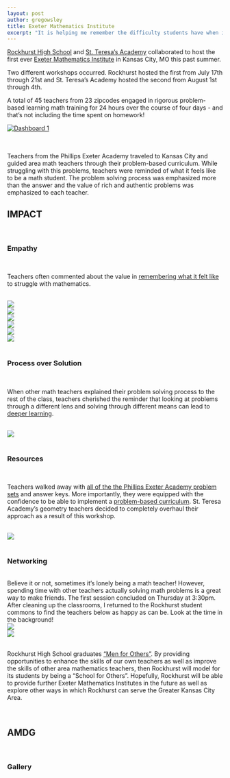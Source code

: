 ```yaml
---
layout: post
author: gregowsley
title: Exeter Mathematics Institute
excerpt: "It is helping me remember the difficulty students have when initially given a problem."
---
```


[Rockhurst High School](https://www.rockhursths.edu/pages/news/news---act-scores-2016) and [St. Teresa’s Academy](https://stteresasacademy.org/academics/steam-science-technology-engineering-creativity-math) collaborated to host the first ever [Exeter Mathematics Institute](https://www.exeter.edu/programs-educators/exeter-math-institute) in Kansas City, MO this past summer.

Two different workshops occurred. Rockhurst hosted the first from July 17th through 21st and St. Teresa’s Academy hosted the second from August 1st through 4th. 

A total of 45 teachers from 23 zipcodes engaged in rigorous problem-based learning math training for 24 hours over the course of four days - and that’s not including the time spent on homework!

<style>
.tableauPlaceholder iframe {
    height: 620px;
    width: 100%;
}
</style>

<script type='text/javascript' src='https://public.tableau.com/javascripts/api/viz_v1.js'></script>
<div class='tableauPlaceholder' style='position: relative'>
    <noscript>
        <a href='#'><img alt='Dashboard 1 ' src='https:&#47;&#47;public.tableau.com&#47;static&#47;images&#47;EM&#47;EMIGeographicProfile&#47;Dashboard1&#47;1_rss.png' style='border: none' /></a>
    </noscript>
    <object class='tableauViz' style='display:none;'>
        <param name='host_url' value='https%3A%2F%2Fpublic.tableau.com%2F' />
        <param name='path' value='views&#47;EMIGeographicProfile&#47;Dashboard1?:embed=y&amp;:display_count=y' />
        <param name='toolbar' value='yes' />
        <param name='static_image' value='https:&#47;&#47;public.tableau.com&#47;static&#47;images&#47;EM&#47;EMIGeographicProfile&#47;Dashboard1&#47;1.png' />
        <param name='animate_transition' value='yes' />
        <param name='display_static_image' value='yes' />
        <param name='display_spinner' value='yes' />
        <param name='display_overlay' value='yes' />
        <param name='display_count' value='yes' />
    </object>
</div>
<script type='text/javascript'>
    var divElement = document.getElementById('viz1474425303584');
    var vizElement = divElement.getElementsByTagName('object')[0];
    vizElement.style.minWidth = '424px';
    vizElement.style.maxWidth = '654px';
    vizElement.style.minHeight = '629px';
    vizElement.style.maxHeight = '929px';
    var scriptElement = document.createElement('script');
    scriptElement.src = 'https://public.tableau.com/javascripts/api/viz_v1.js';
    vizElement.parentNode.insertBefore(scriptElement, vizElement);
</script>

<br>
<br>

Teachers from the Phillips Exeter Academy traveled to Kansas City and guided area math teachers through their problem-based curriculum. While struggling with this problems, teachers were reminded of what it feels like to be a math student. The problem solving process was emphasized more than the answer and the value of rich and authentic problems was emphasized to each teacher.

## IMPACT

<br>

### Empathy

<br>

Teachers often commented about the value in [remembering what it felt like](http://www.edweek.org/tm/articles/2016/01/20/building-empathy-in-classrooms-and-schools.html?r=880578542) to struggle with mathematics. 

<br>

<div class="flex-wrapper">
  <img src="/img/EMI_Empathy_1.png">
</div>

<div class="flex-wrapper">
  <img src="/img/EMI_Empathy_2.png">
</div>

<div class="flex-wrapper">
  <img src="/img/EMI_Empathy_3.png">
</div>

<div class="flex-wrapper">
  <img src="/img/EMI_Empathy_4.png">
</div>

<div class="flex-wrapper">
  <img src="/img/EMI_Empathy_5.png">
</div>

<div class="flex-wrapper">
  <img src="/img/EMI_Empathy_6.png">
</div>

<br>

### Process over Solution

<br>

When other math teachers explained their problem solving process to the rest of the class, teachers cherished the reminder that looking at problems through a different lens and solving through different means can lead to [deeper learning](http://www.hewlett.org/programs/education/deeper-learning/what-deeper-learning).

<br>

<div class="flex-wrapper">
  <img src="/img/EMI_different_approaches.png" >
</div>

<br>

### Resources

<br>

Teachers walked away with [all of the the Phillips Exeter Academy problem sets](http://www.exeter.edu/summer_programs/7327_7401.aspx) and answer keys. More importantly, they were equipped with the confidence to be able to implement a [problem-based curriculum](http://web.stanford.edu/dept/CTL/cgi-bin/docs/newsletter/problem_based_learning.pdf). St. Teresa Academy’s geometry teachers decided to completely overhaul their approach as a result of this workshop.

<br>

<div class="flex-wrapper">
  <img src="/img/EMI_deeper_level.png">
</div>

<br>

### Networking

<br>
Believe it or not, sometimes it’s lonely being a math teacher! However, spending time with other teachers actually solving math problems is a great way to make friends. The first session concluded on Thursday at 3:30pm. After cleaning up the classrooms, I returned to the Rockhurst student commons to find the teachers below as happy as can be. Look at the time in the background!

<div class="flex-wrapper">
  <img src="/img/EMI_LAST_DAY.jpg" >
</div>

<div class="flex-wrapper">
  <img src="/img/EMI_LAST_DAY_ZOOM.jpg" >
</div>

<br>

Rockhurst High School graduates [“Men for Others”](https://www.jesuitschoolsnetwork.org/news/40th-anniversary-fr-pedro-arrupes-men-others-address). By providing opportunities to enhance the skills of our own teachers as well as improve the skills of other area mathematics teachers, then Rockhurst will model for its students by being a “School for Others”. Hopefully, Rockhurst will be able to provide further Exeter Mathematics Institutes in the future as well as explore other ways in which Rockhurst can serve the Greater Kansas City Area.

<br>

## AMDG

<br>

### Gallery

<br>

<div class="row">
  <div class="col-xs-3"><a class="image-popup-vertical-fit" href="/img/EMI_Feedback_1.png" title=""><img src="/img/EMI_Feedback_1.png" alt=""></a></div>
  <div class="col-xs-3"><a class="image-popup-vertical-fit" href="/img/EMI_Feedback_2.png" title=""><img src="/img/EMI_Feedback_2.png" alt=""></a></div>
  <div class="col-xs-3"><a class="image-popup-vertical-fit" href="/img/EMI_Feedback_3.png" title=""><img src="/img/EMI_Feedback_3.png" alt=""></a></div>
</div>
<p>&nbsp;</p>
<div class="row">
  <div class="col-xs-3"><a class="image-popup-vertical-fit" href="/img/EMI_Feedback_5.png" title=""><img src="/img/EMI_Feedback_5.png" alt=""></a></div>
  <div class="col-xs-3"><a class="image-popup-vertical-fit" href="/img/EMI_Feedback_6.png" title=""><img src="/img/EMI_Feedback_6.png" alt=""></a></div>
  <div class="col-xs-3"><a class="image-popup-vertical-fit" href="/img/EMI_Feedback_4.png" title=""><img src="/img/EMI_Feedback_4.png" alt=""></a></div>
</div>
<p>&nbsp;</p>
<div class="row">
  <div class="col-xs-3"><a class="image-popup-vertical-fit" href="/img/EMI_Feedback_10.png" title="/img/EMI_Feedback_10.png"><img src="/img/EMI_Feedback_10.png" alt=""></a></div>
  <div class="col-xs-3"><a class="image-popup-vertical-fit" href="/img/EMI_Feedback_11.png" title="/img/EMI_Feedback_11.png"><img src="/img/EMI_Feedback_11.png" alt=""></a></div>
  <div class="col-xs-3"><a class="image-popup-vertical-fit" href="/img/EMI_Feedback_12.png" title="/img/EMI_Feedback_12.png"><img src="/img/EMI_Feedback_12.png" alt=""></a></div>
</div>
<p>&nbsp;</p>




